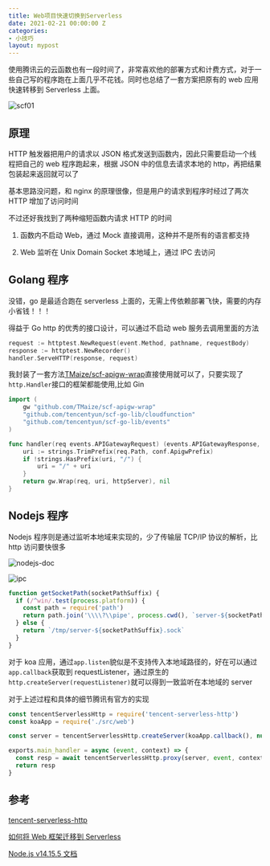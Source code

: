 ```yaml
---
title: Web项目快速切换到Serverless
date: 2021-02-21 00:00:00 Z
categories:
- 小技巧
layout: mypost
---
```


使用腾讯云的云函数也有一段时间了，非常喜欢他的部署方式和计费方式，对于一些自己写的程序跑在上面几乎不花钱。同时也总结了一套方案把原有的 web 应用快速转移到 Serverless 上面。

![scf01](scf01.png)

## 原理

HTTP 触发器把用户的请求以 JSON 格式发送到函数内，因此只需要启动一个线程把自己的 web 程序跑起来，根据 JSON 中的信息去请求本地的 http，再把结果包装起来返回就可以了

基本思路没问题，和 nginx 的原理很像，但是用户的请求到程序时经过了两次 HTTP 增加了访问时间

不过还好我找到了两种缩短函数内请求 HTTP 的时间

1. 函数内不启动 Web，通过 Mock 直接调用，这种并不是所有的语言都支持

2. Web 监听在 Unix Domain Socket 本地域上，通过 IPC 去访问

## Golang 程序

没错，go 是最适合跑在 serverless 上面的，无需上传依赖部署飞快，需要的内存小省钱！！！

得益于 Go http 的优秀的接口设计，可以通过不启动 web 服务去调用里面的方法

```go
request := httptest.NewRequest(event.Method, pathname, requestBody)
response := httptest.NewRecorder()
handler.ServeHTTP(response, request)
```

我封装了一套方法[TMaize/scf-apigw-wrap](https://github.com/TMaize/scf-apigw-wrap)直接使用就可以了，只要实现了`http.Handler`接口的框架都能使用,比如 Gin

```go
import (
	gw "github.com/TMaize/scf-apigw-wrap"
	"github.com/tencentyun/scf-go-lib/cloudfunction"
	"github.com/tencentyun/scf-go-lib/events"
)

func handler(req events.APIGatewayRequest) (events.APIGatewayResponse, error) {
	uri := strings.TrimPrefix(req.Path, conf.ApigwPrefix)
	if !strings.HasPrefix(uri, "/") {
		uri = "/" + uri
	}
	return gw.Wrap(req, uri, httpServer), nil
}
```

## Nodejs 程序

Nodejs 程序则是通过监听本地域来实现的，少了传输层 TCP/IP 协议的解析，比 http 访问要快很多

![nodejs-doc](nodejs-doc.png)

![ipc](ipc.png)

```js
function getSocketPath(socketPathSuffix) {
  if (/^win/.test(process.platform)) {
    const path = require('path')
    return path.join('\\\\?\\pipe', process.cwd(), `server-${socketPathSuffix}`)
  } else {
    return `/tmp/server-${socketPathSuffix}.sock`
  }
}
```

对于 koa 应用，通过`app.listen`貌似是不支持传入本地域路径的，好在可以通过`app.callback`获取到 requestListener，通过原生的`http.createServer(requestListener)`就可以得到一致监听在本地域的 server

对于上述过程和具体的细节腾讯有官方的实现

```js
const tencentServerlessHttp = require('tencent-serverless-http')
const koaApp = require('./src/web')

const server = tencentServerlessHttp.createServer(koaApp.callback(), null, ['application/octet-stream', 'image/*'])

exports.main_handler = async (event, context) => {
  const resp = await tencentServerlessHttp.proxy(server, event, context, 'PROMISE').promise
  return resp
}
```

## 参考

[tencent-serverless-http ](https://www.npmjs.com/package/tencent-serverless-http)

[如何将 Web 框架迁移到 Serverless](https://www.cnblogs.com/serverlesscloud/p/13279529.html)

[Node.js v14.15.5 文档](http://nodejs.cn/api/http.html#http_http_createserver_options_requestlistener)
